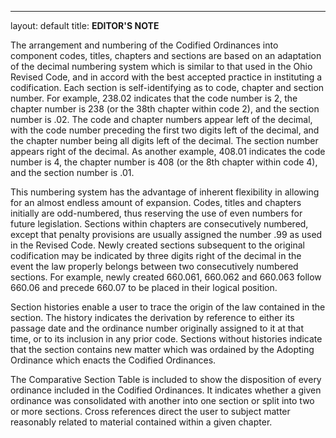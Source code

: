 ---
layout: default 
title: **EDITOR'S NOTE**

The arrangement and numbering of the Codified Ordinances into component
codes, titles, chapters and sections are based on an adaptation of the
decimal numbering system which is similar to that used in the Ohio
Revised Code, and in accord with the best accepted practice in
instituting a codification. Each section is self-identifying as to code,
chapter and section number. For example, 238.02 indicates that the code
number is 2, the chapter number is 238 (or the 38th chapter within code
2), and the section number is .02. The code and chapter numbers appear
left of the decimal, with the code number preceding the first two digits
left of the decimal, and the chapter number being all digits left of the
decimal. The section number appears right of the decimal. As another
example, 408.01 indicates the code number is 4, the chapter number is
408 (or the 8th chapter within code 4), and the section number is .01.

This numbering system has the advantage of inherent flexibility in
allowing for an almost endless amount of expansion. Codes, titles and
chapters initially are odd-numbered, thus reserving the use of even
numbers for future legislation. Sections within chapters are
consecutively numbered, except that penalty provisions are usually
assigned the number .99 as used in the Revised Code. Newly created
sections subsequent to the original codification may be indicated by
three digits right of the decimal in the event the law properly belongs
between two consecutively numbered sections. For example, newly created
660.061, 660.062 and 660.063 follow 660.06 and precede 660.07 to be
placed in their logical position.

Section histories enable a user to trace the origin of the law contained
in the section. The history indicates the derivation by reference to
either its passage date and the ordinance number originally assigned to
it at that time, or to its inclusion in any prior code. Sections without
histories indicate that the section contains new matter which was
ordained by the Adopting Ordinance which enacts the Codified Ordinances.

The Comparative Section Table is included to show the disposition of
every ordinance included in the Codified Ordinances. It indicates
whether a given ordinance was consolidated with another into one section
or split into two or more sections. Cross references direct the user to
subject matter reasonably related to material contained within a given
chapter.
